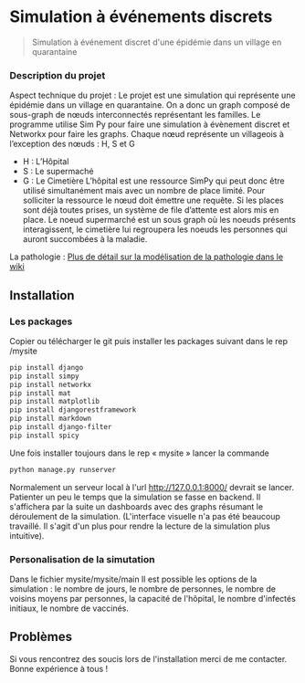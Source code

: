 # Simulation à événements discrets
> Simulation à événement discret d'une épidémie dans un village en quarantaine

### Description du projet

Aspect technique du projet :
Le projet est une simulation qui représente une épidémie dans un village en quarantaine. On a donc un graph composé de sous-graph de nœuds interconnectés représentant les familles. Le programme utilise Sim Py pour faire une simulation à évènement discret et Networkx pour faire les graphs. Chaque nœud représente un villageois à l’exception des nœuds : H, S et G
-	H : L’Hôpital
-	S : Le supermaché
-	G : Le Cimetière
L’hôpital est une ressource SimPy qui peut donc être utilisé simultanément mais avec un nombre de place limité. Pour solliciter la ressource le nœud doit émettre une requête. Si les places sont déjà toutes prises, un système de file d’attente est alors mis en place.
Le noeud supermarché est un sous graph où les noeuds présents interagissent, le cimetière lui regroupera les noeuds les personnes qui auront succombées à la maladie. 

La pathologie :
[Plus de détail sur la modélisation de la pathologie dans le wiki](https://github.com/pierrecochet/INFO833_Epidemic_broadcast/wiki)

## Installation

### Les packages
Copier ou télécharger le git puis installer les packages suivant dans le rep /mysite
```sh
pip install django
pip install simpy
pip install networkx
pip install mat
pip install matplotlib
pip install djangorestframework
pip install markdown
pip install django-filter
pip install spicy
```

Une fois installer toujours dans le rep « mysite » lancer la commande 
```sh
python manage.py runserver 
```
Normalement un serveur local à l'url http://127.0.0.1:8000/ devrait se lancer. Patienter un peu le temps que la simulation se fasse en backend. Il s'affichera par la suite un dashboards avec des graphs résumant le déroulement de la simulation. (L'interface visuelle n'a pas été beaucoup travaillé. Il s'agit d'un plus pour rendre la lecture de la simulation plus intuitive).

### Personalisation de la simutation 
Dans le fichier mysite/mysite/main
Il est possible les options de la simulation : le nombre de jours, le nombre de personnes, le nombre de voisins moyens par personnes, la capacité de l'hôpital, le nombre d'infectés initiaux, le nombre de vaccinés.

## Problèmes
Si vous rencontrez des soucis lors de l'installation merci de me contacter.
Bonne expérience à tous !
